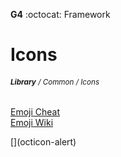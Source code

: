 __G4__ :octocat: Framework
# Icons
###### <sub>**Library** / Common / Icons</sub>  

  
[Emoji Cheat](http://www.emoji-cheat-sheet.com)  
[Emoji Wiki](https://en.wikipedia.org/wiki/Emoji)  

[](💟 )

<link rel="stylesheet" href="https://octicons.github.com/components/octicons/octicons/octicons.css>
<span class="octicon octicon-flame"></span>
[](octicon-alert)
